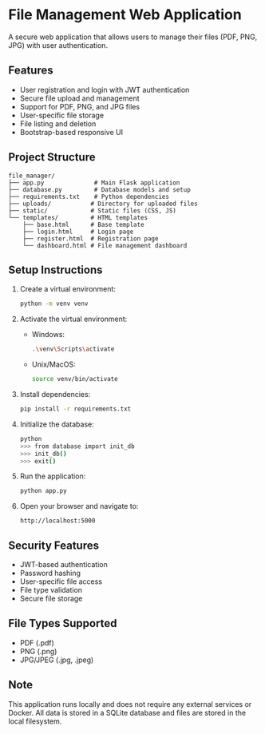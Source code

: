 # File Management Web Application

A secure web application that allows users to manage their files (PDF, PNG, JPG) with user authentication.

## Features

- User registration and login with JWT authentication
- Secure file upload and management
- Support for PDF, PNG, and JPG files
- User-specific file storage
- File listing and deletion
- Bootstrap-based responsive UI

## Project Structure

```
file_manager/
├── app.py              # Main Flask application
├── database.py         # Database models and setup
├── requirements.txt    # Python dependencies
├── uploads/           # Directory for uploaded files
├── static/            # Static files (CSS, JS)
└── templates/         # HTML templates
    ├── base.html      # Base template
    ├── login.html     # Login page
    ├── register.html  # Registration page
    └── dashboard.html # File management dashboard
```

## Setup Instructions

1. Create a virtual environment:
   ```bash
   python -m venv venv
   ```

2. Activate the virtual environment:
   - Windows:
     ```bash
     .\venv\Scripts\activate
     ```
   - Unix/MacOS:
     ```bash
     source venv/bin/activate
     ```

3. Install dependencies:
   ```bash
   pip install -r requirements.txt
   ```

4. Initialize the database:
   ```bash
   python
   >>> from database import init_db
   >>> init_db()
   >>> exit()
   ```

5. Run the application:
   ```bash
   python app.py
   ```

6. Open your browser and navigate to:
   ```
   http://localhost:5000
   ```

## Security Features

- JWT-based authentication
- Password hashing
- User-specific file access
- File type validation
- Secure file storage

## File Types Supported

- PDF (.pdf)
- PNG (.png)
- JPG/JPEG (.jpg, .jpeg)

## Note

This application runs locally and does not require any external services or Docker. All data is stored in a SQLite database and files are stored in the local filesystem. 